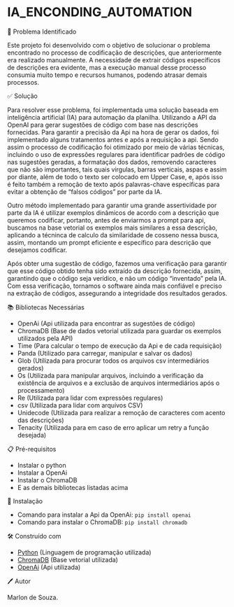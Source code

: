 # IA_ENCONDING_AUTOMATION

🔎 Problema Identificado

Este projeto foi desenvolvido com o objetivo de solucionar o problema encontrado no processo de codificação de descrições, que anteriormente era realizado manualmente. A necessidade de extrair códigos específicos de descrições era evidente, mas a execução manual desse processo consumia muito tempo e recursos humanos, podendo atrasar demais processos. 

✅ Solução

Para resolver esse problema, foi implementada uma solução baseada em inteligência artificial (IA) para automação da planilha. Utilizando a API da OpenAI para gerar sugestões de código com base nas descrições fornecidas. Para garantir a precisão da Api na hora de gerar os dados, foi implementado alguns tratamentos antes e após a requisição a api. Sendo assim o processo de codificação foi otimizado por meio de várias técnicas, incluindo o uso de expressões regulares para identificar padrões de código nas sugestões geradas, a formatação dos dados, removendo caracteres que não são importantes, tais quais virgulas, barras verticais, aspas e assim por diante, além de todo o texto ser colocado em Upper Case, e, após isso é  feito também a remoção de texto após palavras-chave específicas para evitar a obtenção de “falsos códigos” por parte da IA. 

Outro método implementado para garantir uma grande assertividade por parte da IA é utilizar exemplos dinâmicos de acordo com a descrição que queremos codificar, portanto, antes de enviarmos a prompt para api, buscamos na base vetorial os exemplos mais similares a essa descrição, aplicando a técninca de calculo da similaridade de cosseno nessa busca, assim, montando um prompt eficiente e específico para descrição que desejamos codificar.

Após obter uma sugestão de código, fazemos uma verificação para garantir que esse código obtido tenha sido extraído da descrição fornecida, assim, garantindo que o código seja verídico, e não um código “inventado” pela IA. Com essa verificação, tornamos o software ainda mais confiável e preciso na extração de códigos, assegurando a integridade dos resultados gerados. 


📚 Bibliotecas Necessárias

- OpenAi (Api utilizada para encontrar as sugestões de código)
- ChromaDB (Base de dados vetorial utilizada para guardar os exemplos utilizados pela API)
- Time (Para calcular o tempo de execução da Api e de cada requisição)
- Panda (Utilizado para carregar, manipular e salvar os dados)
- Glob (Utilizada para procurar todos os arquivos csv intermediários gerados)
- Os (Utilizada para manipular arquivos, incluindo a verificação da existência de arquivos e a exclusão de arquivos intermediários após o processamento)
- Re (Utilizada para lidar com expressões regulares)
- csv (Utilizada para lidar com arquivos CSV)
- Unidecode (Utilizada para realizar a remoção de caracteres com acento das descrições)
- Tenacity (Utilizada para em caso de erro aplicar um retry a função desejada)

📋 Pré-requisitos

- Instalar o python
- Instalar a OpenAi
- Instalar o ChromaDB
- E as demais bibliotecas listadas acima

🔧 Instalação

- Comando para instalar a Api da OpenAi: ```pip install openai```
- Comando para instalar o ChromaDB: ```pip install chromadb```

🛠️ Construído com

- [Python](https://www.python.org/doc/) (Linguagem de programação utilizada)
- [ChromaDB](https://docs.trychroma.com/usage-guide) (Base vetorial utilizada)
- [OpenAi](https://platform.openai.com/docs/api-reference/introduction) (Api utilizada)

🖊️ Autor

Marlon de Souza.
